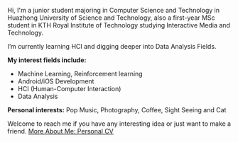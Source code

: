 Hi, I'm a junior student majoring in Computer Science and Technology in Huazhong University of Science and Technology, also a first-year MSc student in KTH Royal Institute of Technology studying Interactive Media and Technology.

I’m currently learning HCI and digging deeper into Data Analysis Fields.

**My interest fields include:**
- Machine Learning, Reinforcement learning
- Android/iOS Development
- HCI (Human-Computer Interaction)
- Data Analysis

**Personal interests:**  Pop Music, Photography, Coffee, Sight Seeing and Cat

Welcome to reach me if you have any interesting idea or just want to make a friend.
[More About Me: Personal CV](https://amiyasx.notion.site/amiyasx/Xi-Sun-Amiya-c031b4ba05fd49b4ab5a34361a664892)
<!--
**AmiyaSX/AmiyaSX** is a ✨ _special_ ✨ repository because its `README.md` (this file) appears on your GitHub profile.

Here are some ideas to get you started:

- 🔭 I’m currently working on ...
- 🌱 I’m currently learning ...
- 👯 I’m looking to collaborate on ...
- 🤔 I’m looking for help with ...
- 💬 Ask me about ...
- 📫 How to reach me: ...
- 😄 Pronouns: ...
- ⚡ Fun fact: ...
-->
